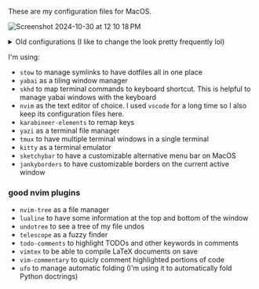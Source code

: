 These are my configuration files for MacOS.

![Screenshot 2024-10-30 at 12 10 18 PM](https://github.com/user-attachments/assets/7d16af30-803b-4e57-90c3-d8a501f1de03)


<details>
  <summary>Old configurations (I like to change the look pretty frequently lol)</summary>
  
  <img src="https://github.com/DomizianoScarcelli/dotfiles/assets/44399141/250b4576-e828-48ae-8f3b-7b6c43bdfdb1" />
  
  <img src="https://github.com/DomizianoScarcelli/dotfiles/assets/44399141/1831e63b-4f00-4e1d-9772-419afb83bae0" />
  
  <img src="https://github.com/DomizianoScarcelli/dotfiles/assets/44399141/70db3cb2-14ed-4e0e-bdf9-30829b27d955" />
</details>

I'm using:
- `stow` to manage symlinks to have dotfiles all in one place
- `yabai` as a tiling window manager
- `skhd` to map terminal commands to keyboard shortcut. This is helpful to manage yabai windows with the keyboard
- `nvim` as the text editor of choice. I used `vscode` for a long time so I also keep its configuration files here.
- `karabineer-elements` to remap keys
- `yazi` as a terminal file manager
- `tmux` to have multiple terminal windows in a single terminal
- `kitty` as a terminal emulator
- `sketchybar` to have a customizable alternative menu bar on MacOS
- `jankyborders` to have customizable borders on the current active window

### good nvim plugins

- `nvim-tree` as a file manager
- `lualine` to have some information at the top and bottom of the window
- `undotree` to see a tree of my file undos
- `telescope` as a fuzzy finder
- `todo-comments` to highlight TODOs and other keywords in comments
- `vimtex` to be able to compile LaTeX documents on save
- `vim-commentary` to quicly comment highlighted portions of code
- `ufo` to manage automatic folding (I'm using it to automatically fold Python doctrings)

